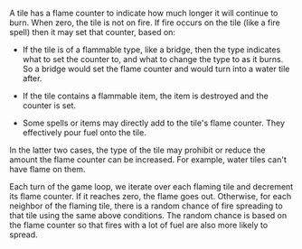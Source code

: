 A tile has a flame counter to indicate how much longer it will continue to burn.
When zero, the tile is not on fire. If fire occurs on the tile (like a fire
spell) then it may set that counter, based on:

- If the tile is of a flammable type, like a bridge, then the type indicates
  what to set the counter to, and what to change the type to as it burns. So a
  bridge would set the flame counter and would turn into a water tile after.

- If the tile contains a flammable item, the item is destroyed and the counter
  is set.

- Some spells or items may directly add to the tile's flame counter. They
  effectively pour fuel onto the tile.

In the latter two cases, the type of the tile may prohibit or reduce the amount
the flame counter can be increased. For example, water tiles can't have flame
on them.

Each turn of the game loop, we iterate over each flaming tile and decrement its
flame counter. If it reaches zero, the flame goes out. Otherwise, for each
neighbor of the flaming tile, there is a random chance of fire spreading to
that tile using the same above conditions. The random chance is based on the
flame counter so that fires with a lot of fuel are also more likely to spread.
